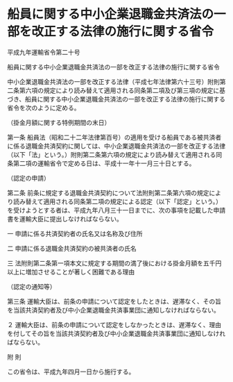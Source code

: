 # 船員に関する中小企業退職金共済法の一部を改正する法律の施行に関する省令

平成九年運輸省令第二十号

船員に関する中小企業退職金共済法の一部を改正する法律の施行に関する省令

中小企業退職金共済法の一部を改正する法律（平成七年法律第六十三号）附則第二条第六項の規定により読み替えて適用される同条第二項及び第三項の規定に基づき、船員に関する中小企業退職金共済法の一部を改正する法律の施行に関する省令を次のように定める。

（掛金月額に関する特例期間の末日）

第一条 船員法（昭和二十二年法律第百号）の適用を受ける船員である被共済者に係る退職金共済契約に関しては、中小企業退職金共済法の一部を改正する法律（以下「法」という。）附則第二条第六項の規定により読み替えて適用される同条第二項の運輸省令で定める日は、平成十一年十一月三十日とする。

（認定の申請）

第二条 前条に規定する退職金共済契約について法附則第二条第六項の規定により読み替えて適用される同条第二項の規定による認定（以下「認定」という。）を受けようとする者は、平成九年八月三十一日までに、次の事項を記載した申請書を運輸大臣に提出しなければならない。

一 申請に係る共済契約者の氏名又は名称及び住所

二 申請に係る退職金共済契約の被共済者の氏名

三 法附則第二条第一項本文に規定する期間の満了後における掛金月額を五千円以上に増加させることが著しく困難である理由

（認定の通知等）

第三条 運輸大臣は、前条の申請について認定をしたときは、遅滞なく、その旨を当該共済契約者及び中小企業退職金共済事業団に通知しなければならない。

２ 運輸大臣は、前条の申請について認定をしなかったときは、遅滞なく、理由を付してその旨を当該共済契約者及び中小企業退職金共済事業団に通知しなければならない。

附 則

この省令は、平成九年四月一日から施行する。
